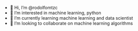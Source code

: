 - 👋 Hi, I’m @rodolfomtzc 
- 👀 I’m interested in machine learning, python
- 🌱 I’m currently learning machine learning and data scientist
- 💞️ I’m looking to collaborate on machine learning algorithms


<!---
rodolfomtzc/rodolfomtzc is a ✨ special ✨ repository because its `README.md` (this file) appears on your GitHub profile.
You can click the Preview link to take a look at your changes.
--->
